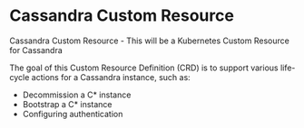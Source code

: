 Cassandra Custom Resource
=========================

Cassandra Custom Resource -  This will be a Kubernetes Custom Resource for Cassandra

The goal of this Custom Resource Definition (CRD) is to support various life-cycle actions
for a Cassandra instance, such as:

- Decommission a C* instance
- Bootstrap a C* instance
- Configuring authentication

